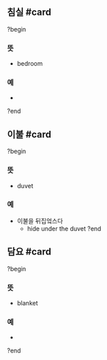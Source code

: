 ## 침실 #card
?begin
### 뜻
- bedroom
### 예
-
?end

## 이불 #card
?begin
### 뜻
- duvet
### 예
- 이불을 뒤집엌스다
	- hide under the duvet
?end

## 담요 #card
?begin
### 뜻
- blanket
### 예
-
<!--SR:!2025-06-19,3,250-->
?end

